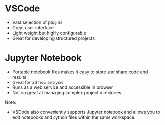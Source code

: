 # VSCode
- Vast selection of plugins
- Great user interface
- Light weight but highly configurable
- Great for developing structured projects

# Jupyter Notebook
- Portable notebook files makes it easy to store and share code and results
- Great for ad hoc analysis
- Runs as a web service and accessible in browser
- Not so great at managing complex project directories

Note:
- VSCode also conveniently supports Jupyter notebook and allows you to edit notebooks and python files within the same workspace.
